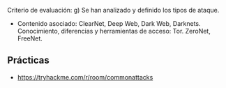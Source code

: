 Criterio de evaluación:
g) Se han analizado y definido los tipos de ataque.

- Contenido asociado: ClearNet, Deep Web, Dark Web, Darknets. Conocimiento, diferencias y herramientas de acceso: Tor. ZeroNet, FreeNet.

## Prácticas
- https://tryhackme.com/r/room/commonattacks